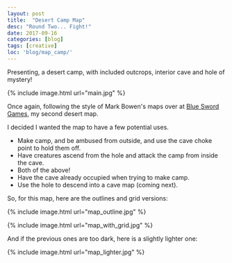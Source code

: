 ```yaml
---
layout: post
title:  "Desert Camp Map"
desc: "Round Two... Fight!"
date: 2017-09-16
categories: [blog]
tags: [creative]
loc: 'blog/map_camp/'
---
```


Presenting, a desert camp, with included outcrops, interior cave and hole of mystery!

{% include image.html url="main.jpg"  %}

Once again, following the style of Mark Bowen's maps over at [Blue Sword Games](https://www.patreon.com/blueswordgames),
my second desert map.

I decided I wanted the map to have a few potential uses.

* Make camp, and be ambused from outside, and use the cave choke point to hold them off.
* Have creatures ascend from the hole and attack the camp from inside the cave.
* Both of the above!
* Have the cave already occupied when trying to make camp.
* Use the hole to descend into a cave map (coming next).

So, for this map, here are the outlines and grid versions:

{% include image.html url="map_outline.jpg"  %}

{% include image.html url="map_with_grid.jpg"  %}

And if the previous ones are too dark, here is a slightly lighter one:

{% include image.html url="map_lighter.jpg"  %}
